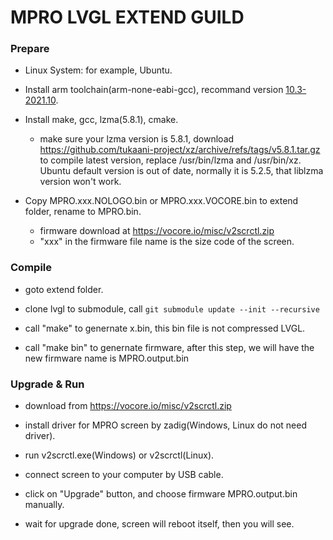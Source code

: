 # MPRO LVGL EXTEND GUILD

### Prepare

- Linux System: for example, Ubuntu.

- Install arm toolchain(arm-none-eabi-gcc), recommand version [10.3-2021.10](https://developer.arm.com/-/media/Files/downloads/gnu-rm/10.3-2021.10/gcc-arm-none-eabi-10.3-2021.10-x86_64-linux.tar.bz2?rev=78196d3461ba4c9089a67b5f33edf82a&hash=5631ACEF1F8F237389F14B41566964EC).

- Install make, gcc, lzma(5.8.1), cmake.
  - make sure your lzma version is 5.8.1, download https://github.com/tukaani-project/xz/archive/refs/tags/v5.8.1.tar.gz to compile latest version, replace /usr/bin/lzma and /usr/bin/xz. Ubuntu default version is out of date, normally it is 5.2.5, that liblzma version won't work.

- Copy MPRO.xxx.NOLOGO.bin or MPRO.xxx.VOCORE.bin to extend folder, rename to MPRO.bin.
  - firmware download at https://vocore.io/misc/v2scrctl.zip
  - "xxx" in the firmware file name is the size code of the screen.

### Compile

- goto extend folder.

- clone lvgl to submodule, call `git submodule update --init --recursive`

- call "make" to genernate x.bin, this bin file is not compressed LVGL.

- call "make bin" to genernate firmware, after this step, we will have the new firmware name is MPRO.output.bin

### Upgrade & Run

- download from https://vocore.io/misc/v2scrctl.zip

- install driver for MPRO screen by zadig(Windows, Linux do not need driver).

- run v2scrctl.exe(Windows) or v2scrctl(Linux).

- connect screen to your computer by USB cable.

- click on "Upgrade" button, and choose firmware MPRO.output.bin manually.

- wait for upgrade done, screen will reboot itself, then you will see.
